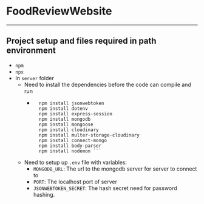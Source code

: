 # FoodReviewWebsite 
---
## Project setup and files required in path environment
- `npm`
- `npx`
- In `server` folder
  - Need to install the dependencies before the code can compile and run
    - ``` npm install express
        npm install jsonwebtoken
        npm install dotenv
        npm install express-session
        npm install mongodb
        npm install mongoose
        npm install cloudinary
        npm install multer-storage-cloudinary
        npm install connect-mongo
        npm install body-parser
        npm install nodemon ```
  - Need to setup up `.env` file with variables: 
    - `MONGODB_URL`: The url to the mongodb server for server to connect to
    - `PORT`: The localhost port of server
    - `JSONWEBTOKEN_SECRET`: The hash secret need for password hashing.
